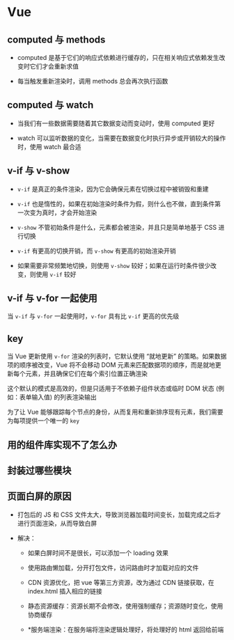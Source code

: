 # Vue

## computed 与 methods

- computed 是基于它们的响应式依赖进行缓存的，只在相关响应式依赖发生改变时它们才会重新求值

- 每当触发重新渲染时，调用 methods 总会再次执行函数

## computed 与 watch

- 当我们有一些数据需要随着其它数据变动而变动时，使用 computed 更好

- watch 可以监听数据的变化，当需要在数据变化时执行异步或开销较大的操作时，使用 watch 最合适

## v-if 与 v-show

- `v-if` 是真正的条件渲染，因为它会确保元素在切换过程中被销毁和重建

- `v-if` 也是惰性的，如果在初始渲染时条件为假，则什么也不做，直到条件第一次变为真时，才会开始渲染

- `v-show` 不管初始条件是什么，元素都会被渲染，并且只是简单地基于 CSS 进行切换

- `v-if` 有更高的切换开销，而 `v-show` 有更高的初始渲染开销

- 如果需要非常频繁地切换，则使用 `v-show` 较好；如果在运行时条件很少改变，则使用 `v-if` 较好

## v-if 与 v-for 一起使用

当 `v-if` 与 `v-for` 一起使用时，`v-for` 具有比 `v-if` 更高的优先级

## key

当 Vue 更新使用 `v-for` 渲染的列表时，它默认使用 “就地更新” 的策略。如果数据项的顺序被改变，Vue 将不会移动 DOM 元素来匹配数据项的顺序，而是就地更新每个元素，并且确保它们在每个索引位置正确渲染

这个默认的模式是高效的，但是只适用于不依赖子组件状态或临时 DOM 状态 (例如：表单输入值) 的列表渲染输出

为了让 Vue 能够跟踪每个节点的身份，从而复用和重新排序现有元素，我们需要为每项提供一个唯一的 `key`

## 用的组件库实现不了怎么办



## 封装过哪些模块



## 页面白屏的原因

- 打包后的 JS 和 CSS 文件太大，导致浏览器加载时间变长，加载完成之后才进行页面渲染，从而导致白屏

- 解决：

  - 如果白屏时间不是很长，可以添加一个 loading 效果

  - 使用路由懒加载，分开打包文件，访问路由时才加载对应的文件

  - CDN 资源优化，把 vue 等第三方资源，改为通过 CDN 链接获取，在 index.html 插入相应的链接

  - 静态资源缓存：资源长期不会修改，使用强制缓存；资源随时变化，使用协商缓存

  - *服务端渲染：在服务端将渲染逻辑处理好，将处理好的 html 返回给前端
